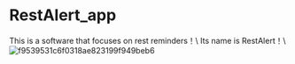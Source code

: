 # RestAlert_app
This is a software that focuses on rest reminders！\\
Its name is RestAlert！\\
![f9539531c6f0318ae823199f949beb6](https://github.com/user-attachments/assets/cd44d96c-bd2f-4ace-8bec-883d0f021778)
